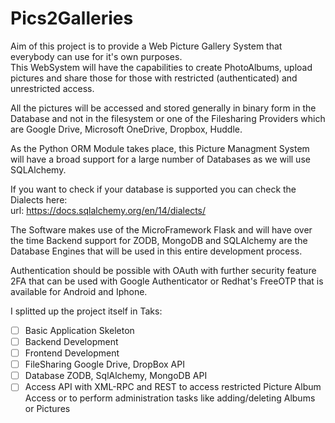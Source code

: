 # Pics2Galleries

Aim of this project is to provide a Web Picture Gallery System that everybody can use for it's own purposes.  
This WebSystem will have the capabilities to create PhotoAlbums, upload pictures and share those for those with
restricted (authenticated) and unrestricted access.

All the pictures will be accessed and stored generally in binary form in the Database and not in the filesystem or one
of the Filesharing Providers which are Google Drive, Microsoft OneDrive, Dropbox, Huddle.

As the Python ORM Module takes place, this Picture Managment System will have a broad support for a large number of
Databases as we will use SQLAlchemy.

If you want to check if your database is supported you can check the Dialects here:  
url: https://docs.sqlalchemy.org/en/14/dialects/

The Software makes use of the MicroFramework Flask and will have over the time Backend support for ZODB, MongoDB and
SQLAlchemy are the Database Engines that will be used in this entire development process.

Authentication should be possible with OAuth with further security feature 2FA that can be used with Google
Authenticator or Redhat's FreeOTP that is available for Android and Iphone.

I splitted up the project itself in Taks:

- [ ] Basic Application Skeleton
- [ ] Backend Development
- [ ] Frontend Development
- [ ] FileSharing Google Drive, DropBox API
- [ ] Database ZODB, SqlAlchemy, MongoDB API
- [ ] Access API with XML-RPC and REST to access restricted Picture Album Access or to perform administration tasks like
  adding/deleting Albums or Pictures
